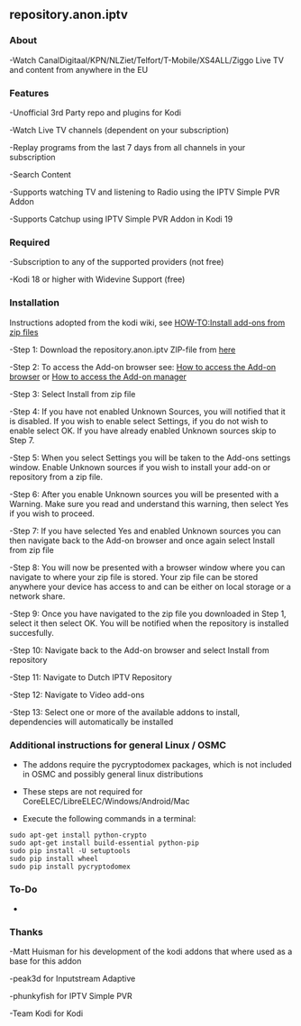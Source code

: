 ## repository.anon.iptv

### About

-Watch CanalDigitaal/KPN/NLZiet/Telfort/T-Mobile/XS4ALL/Ziggo Live TV and content from anywhere in the EU

### Features

-Unofficial 3rd Party repo and plugins for Kodi

-Watch Live TV channels (dependent on your subscription)

-Replay programs from the last 7 days from all channels in your subscription

-Search Content

-Supports watching TV and listening to Radio using the IPTV Simple PVR Addon

-Supports Catchup using IPTV Simple PVR Addon in Kodi 19

### Required

-Subscription to any of the supported providers (not free)

-Kodi 18 or higher with Widevine Support (free)

### Installation
Instructions adopted from the kodi wiki, see [HOW-TO:Install add-ons from zip files](https://kodi.wiki/view/HOW-TO:Install_add-ons_from_zip_files)

-Step 1: Download the repository.anon.iptv ZIP-file from [here](https://github.com/dut-iptv/dut-iptv.github.io/raw/master/repository.anon.iptv-latest.zip)

-Step 2: To access the Add-on browser see: [How to access the Add-on browser](https://kodi.wiki/view/Add-on_manager#How_to_access_the_Add-on_browser) or [How to access the Add-on manager](https://kodi.wiki/view/Add-on_manager#How_to_access_the_Add-on_manager)

-Step 3: Select Install from zip file

-Step 4: If you have not enabled Unknown Sources, you will notified that it is disabled. If you wish to enable select Settings, if you do not wish to enable select OK. If you have already enabled Unknown sources skip to Step 7.

-Step 5: When you select Settings you will be taken to the Add-ons settings window. Enable Unknown sources if you wish to install your add-on or repository from a zip file.

-Step 6: After you enable Unknown sources you will be presented with a Warning. Make sure you read and understand this warning, then select Yes if you wish to proceed.

-Step 7: If you have selected Yes and enabled Unknown sources you can then navigate back to the Add-on browser and once again select Install from zip file

-Step 8: You will now be presented with a browser window where you can navigate to where your zip file is stored. Your zip file can be stored anywhere your device has access to and can be either on local storage or a network share.

-Step 9: Once you have navigated to the zip file you downloaded in Step 1, select it then select OK. You will be notified when the repository is installed succesfully.

-Step 10: Navigate back to the Add-on browser and select Install from repository

-Step 11: Navigate to Dutch IPTV Repository

-Step 12: Navigate to Video add-ons

-Step 13: Select one or more of the available addons to install, dependencies will automatically be installed

### Additional instructions for general Linux / OSMC

- The addons require the pycryptodomex packages, which is not included in OSMC and possibly general linux distributions

- These steps are not required for CoreELEC/LibreELEC/Windows/Android/Mac

- Execute the following commands in a terminal:

```
sudo apt-get install python-crypto
sudo apt-get install build-essential python-pip
sudo pip install -U setuptools
sudo pip install wheel
sudo pip install pycryptodomex
```

### To-Do

-

### Thanks

-Matt Huisman for his development of the kodi addons that where used as a base for this addon

-peak3d for Inputstream Adaptive

-phunkyfish for IPTV Simple PVR

-Team Kodi for Kodi